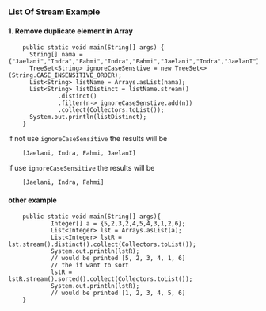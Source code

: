 ### List Of Stream Example
#### 1. Remove duplicate element in Array
        public static void main(String[] args) {
          String[] nama = {"Jaelani","Indra","Fahmi","Indra","Fahmi","Jaelani","Indra","JaelanI"};
          TreeSet<String> ignoreCaseSenstive = new TreeSet<>(String.CASE_INSENSITIVE_ORDER);
          List<String> listName = Arrays.asList(nama);
          List<String> listDistinct = listName.stream()
                  .distinct()
                  .filter(n-> ignoreCaseSenstive.add(n))
                  .collect(Collectors.toList());
          System.out.println(listDistinct);
        }

  if not use ```ignoreCaseSensitive``` the results will be
  
        [Jaelani, Indra, Fahmi, JaelanI]

  if use ```ignoreCaseSensitive``` the results will be
  
        [Jaelani, Indra, Fahmi]
  #### other example
        public static void main(String[] args){
                Integer[] a = {5,2,3,2,4,5,4,3,1,2,6};
                List<Integer> lst = Arrays.asList(a);
                List<Integer> lstR = lst.stream().distinct().collect(Collectors.toList());
                System.out.println(lstR);
                // would be printed [5, 2, 3, 4, 1, 6]
                // the if want to sort
                lstR = lstR.stream().sorted().collect(Collectors.toList());
                System.out.println(lstR);
                // would be printed [1, 2, 3, 4, 5, 6]
        }
        
